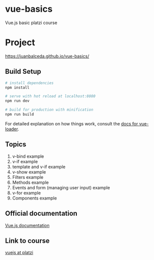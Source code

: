 # vue-basics
Vue.js basic platzi course

# Project
https://juanbalceda.github.io/vue-basics/

## Build Setup

``` bash
# install dependencies
npm install

# serve with hot reload at localhost:8080
npm run dev

# build for production with minification
npm run build
```

For detailed explanation on how things work, consult the [docs for vue-loader](http://vuejs.github.io/vue-loader).

## Topics
1. v-bind example
2. v-if example
3. template and v-if example
4. v-show example
5. Filters example
6. Methods example
7. Events and form (managing user input) example
8. v-for example
9. Components example

## Official documentation
[Vue.js documentation](https://vuejs.org/v2/guide/)

## Link to course
[vuejs at platzi](https://platzi.com/clases/vuejs/)